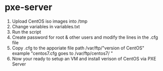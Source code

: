 # pxe-server

1. Upload CentOS iso images into /tmp
2. Change variables in variables.txt
3. Run the script
4. Create password for root & other users and modify the lines in the .cfg file
5. Copy .cfg to the apporiate file path /var/ftp/"version of CentOS"
   example "centos7.cfg goes to /var/ftp/centos7/ "
6. Now your ready to setup an VM and install verison of CentOS via PXE Server
